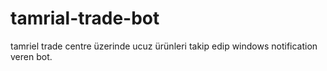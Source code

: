 # tamrial-trade-bot

tamriel trade centre üzerinde ucuz ürünleri takip edip windows notification veren bot.
